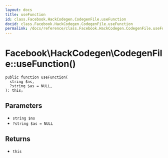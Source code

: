 ```yaml
---
layout: docs
title: useFunction
id: class.Facebook.HackCodegen.CodegenFile.useFunction
docid: class.Facebook.HackCodegen.CodegenFile.useFunction
permalink: /docs/reference/class.Facebook.HackCodegen.CodegenFile.useFunction/
---
```

# Facebook\\HackCodegen\\CodegenFile::useFunction()




``` Hack
public function useFunction(
  string $ns,
  ?string $as = NULL,
): this;
```




## Parameters




- ` string $ns `
- ` ?string $as = NULL `




## Returns




+ ` this `
